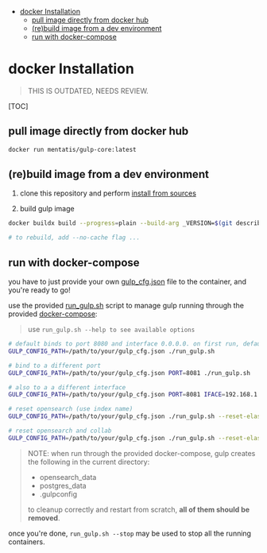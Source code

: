 - [docker Installation](#docker-installation)
  - [pull image directly from docker hub](#pull-image-directly-from-docker-hub)
  - [(re)build image from a dev environment](#rebuild-image-from-a-dev-environment)
  - [run with docker-compose](#run-with-docker-compose)

# docker Installation

> THIS IS OUTDATED, NEEDS REVIEW.

[TOC]

## pull image directly from docker hub

```bash
docker run mentatis/gulp-core:latest
```

## (re)build image from a dev environment

1. clone this repository and perform [install from sources](<./Install Dev.md>)

2. build gulp image

~~~bash
docker buildx build --progress=plain --build-arg _VERSION=$(git describe --tags --always) --rm -t gulp-core .

# to rebuild, add --no-cache flag ...
~~~

## run with docker-compose

you have to just provide your own [gulp_cfg.json](../gulp_cfg_template.json) file to the container, and you're ready to go!

use the provided [run_gulp.sh](../run_gulp.sh) script to manage gulp running through the provided [docker-compose](../docker-compose.yml):

> use `run_gulp.sh --help to see available options`

```bash
# default binds to port 8080 and interface 0.0.0.0. on first run, default collaboration database and default "gulpidx" index are initialized.
GULP_CONFIG_PATH=/path/to/your/gulp_cfg.json ./run_gulp.sh

# bind to a different port
GULP_CONFIG_PATH=/path/to/your/gulp_cfg.json PORT=8081 ./run_gulp.sh

# also to a a different interface
GULP_CONFIG_PATH=/path/to/your/gulp_cfg.json PORT=8081 IFACE=192.168.1.1 ./run_gulp.sh

# reset opensearch (use index name)
GULP_CONFIG_PATH=/path/to/your/gulp_cfg.json ./run_gulp.sh --reset-elastic myidx

# reset opensearch and collab
GULP_CONFIG_PATH=/path/to/your/gulp_cfg.json ./run_gulp.sh --reset-elastic myidx --reset-collab
```

> NOTE:
> when run through the provided docker-compose, gulp creates the following in the current directory:
>
> - opensearch_data
> - postgres_data
> - .gulpconfig
>
> to cleanup correctly and restart from scratch, **all of them should be removed**.

once you're done, `run_gulp.sh --stop` may be used to stop all the running containers.
